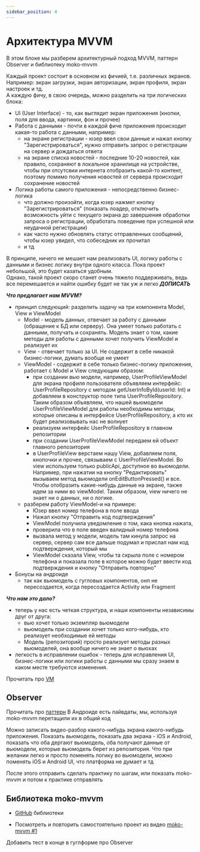 ```yaml
---
sidebar_position: 4
---
```


# Архитектура MVVM

В этом блоке мы разберем архитектурный подход MVVM, паттерн Observer и библиотеку moko-mvvm

Каждый проект состоит в основном из фичией, т.е. различных экранов. Например: экран загрузки, экран авторизации, экран профиля, экран настроек и тд.  
А каждую фичу, в свою очередь, можно разделить на три логических блока:
- UI (User Interface) - то, как выглядит экран приложения (кнопки, поля для ввода, картинки, фон и прочее)
- Работа с данными - почти в каждой фиче приложения происходит какая-то работа с данными, например:
  - на экране регистрации - юзер ввел свои данные и нажал кнопку "Зарегистрироваться", нужно отправить запрос о регистрации на сервер и дождаться ответа
  - на экране списка новостей - последние 10-20 новостей, как правило, сохраняют в локальное хранилище на устройстве, чтобы при отсутсвии интернета отобразить какой-то контент, поэтому помимо получения новостей от сервера происходит сохранение новостей
- Логика работы самого приложения - непосредственно бизнес-логика
    - что должно произойти, когда юзер нажмет кнопку "Зарегистрироваться" (показать лоадер, отключить возможность уйти с текущего экрана до завершения обработки запроса о регистрации, обработать поведение при успешной или неудачной регистрации)
    - как часто нужно обновлять статус отправленных сообщений, чтобы юзер увидел, что собеседник их прочитал
    - и тд

В принципе, ничего не мешает нам реализовать UI, логику работы с данными и бизнес логику внутри одного класса. Пока проект небольшой, это будет казаться удобным.  
Однако, такой проект скоро станет очень тяжело поддерживать, ведь все перемешается и найти ошибку будет не так уж и легко  ***ДОПИСАТЬ***

***Что предлагает нам MVVM?***
- принцип следующий: разделить задачу на три компонента Model, View и ViewModel
    - Model - модель данных, отвечает за работу с данными (обращение к БД или серверу). Она умеет только работать с данными, получать и сохранять. Модель знает о том, какие методы для работы с данными хочет получить ViewModel и реализует их
    - View - отвечает только за UI. Не содержит в себе никакой бизнес-логики, думать вообще не умеет 
    - ViewModel - содержит в себе только бизнес-логику приложения, работает с Model и View следующим образом:
        - при создании вью модели, например, UserProfileViewModel для экрана профиля пользователя объявляем интерфейс: UserProfileRepository с методом getUserInfoById(userId: Int) и добавляем в конструктор поле типа UserProfileRepository. Таким образом объявляем, что нашей вьюмодели UserProfileViewModel для работы необходимы методы, которые описаны в интерфейсе UserProfileRepository, а кто их будет реализовывать нас не волнует
        - реализуем интерфейс UserProfileRepository в главном репозитории
        - при создании UserProfileViewModel передаем ей объект главного репозитория
        - в UserProfileView верстаем нашу View, добавляем поля, кнопочки и прочее, связываем с UserProfileViewModel. Во view используем только publicApi, доступное во вьюмодели. Например, при нажатии на кнопку "Редактировать" вызываем метод вьюмодели onEditButtonPressed() и все. Чтобы отобразить какие-нибудь данные на экране, также идем за ними во viewModel. Таким образом, view ничего не знает ни о данных, ни о логике.
    - разберем работу ViewModel-и на примере:
        - Юзер ввел номер телефона в поле ввода
        - Нажал кнопку "Отправить код подтверждения"
        - ViewModel получила уведомление о том, кака кнопка нажата, 
        - проверила что в поле введен валидный номер телефона
        - вызвала метод у модели, модель там кинула запрос на сервер, сервер сам все дальше подумал и прислал нам код подтверждения, который мы
        - ViewModel сказала View, чтобы та скрыла поле с номером телефона и показала поле в которое можно будет ввести код подтверждения и кнопку "Отправить повторно"
- Бонусы на андроиде
    - так как вьюмодель с гугловых компонентов, онп не пересоздается, когда пересоздается Activity или Fragment  
    
***Что нам это дало?***
- теперь у нас есть четкая структура, и наши компоненты независимы друг от друга:
    - вью хочет только экземпляр вьюмодели
    - вьюмодель при создании хочет только кого-нибудь, кто реализует необходимые ей методы
    - Модель (репозиторий) просто реализует методы разных вьюмоделей, она вообще ничего не знает о вьюхах 
- легкость в исправлении ошибок - теперь для исправления UI, бизнес-логики или логики работы с данными мы сразу знаем в каком месте требуются изменения. 

Прочитать про [VM](https://developer.android.com/topic/libraries/architecture/viewmodel)

## Observer
Прочитать про [паттерн](https://blog.mestwin.net/observer-pattern-in-kotlin-design-patterns/)
В Андроиде есть лайвдаты, мы, используя moko-mvvm перетащили их в общий код

Можно записать видео-разбор какого-нибудь экрана какого-нибудь приложения. Показать вьюмодель, показать два экрана - iOS и Android, показать что оба дергают вьюмодель, оба получают данные от вьюмодели, которые вьюмодель берет из репозитория. Что при желании легко и просто поменять логику во вьюмодели, можно поменять iOS и Android UI, что платформа не думает и тд

После этого отправить сделать практику по шагам, или показать moko-mvvm и потом к практике отправлять

## Библиотека moko-mvvm

- [GitHub](https://github.com/icerockdev/moko-mvvm) библиотеки

- Посмотреть и повторить самостоятельно проект из видео [moko-mvvm #1](https://youtu.be/qe8FcIQEmyA)

Добавить тест в конце в гуглформе про Observer
